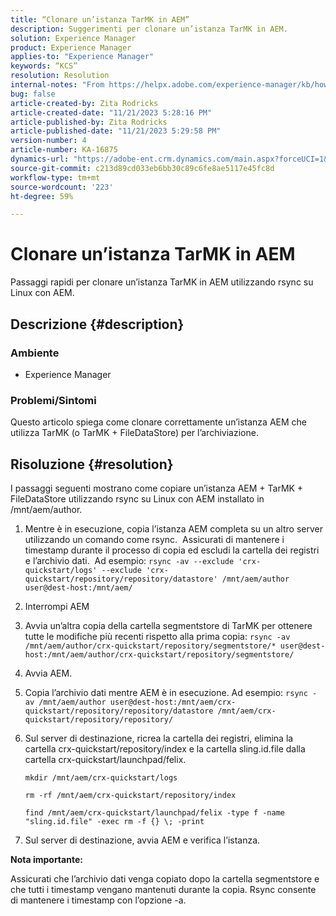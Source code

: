 ```yaml
---
title: “Clonare un’istanza TarMK in AEM”
description: Suggerimenti per clonare un’istanza TarMK in AEM.
solution: Experience Manager
product: Experience Manager
applies-to: "Experience Manager"
keywords: “KCS”
resolution: Resolution
internal-notes: "From https://helpx.adobe.com/experience-manager/kb/how-to-clone-an-AEM-TarMK-instance-AEM.html"
bug: false
article-created-by: Zita Rodricks
article-created-date: "11/21/2023 5:28:16 PM"
article-published-by: Zita Rodricks
article-published-date: "11/21/2023 5:29:58 PM"
version-number: 4
article-number: KA-16875
dynamics-url: "https://adobe-ent.crm.dynamics.com/main.aspx?forceUCI=1&pagetype=entityrecord&etn=knowledgearticle&id=5cbc745a-9388-ee11-8179-6045bd006295"
source-git-commit: c213d89cd033eb6bb30c89c6fe8ae5117e45fc8d
workflow-type: tm+mt
source-wordcount: '223'
ht-degree: 59%

---
```


# Clonare un’istanza TarMK in AEM


Passaggi rapidi per clonare un’istanza TarMK in AEM utilizzando rsync su Linux con AEM.

## Descrizione {#description}


### <b>Ambiente</b>

- Experience Manager




### <b>Problemi/Sintomi</b>

Questo articolo spiega come clonare correttamente un’istanza AEM che utilizza TarMK (o TarMK + FileDataStore) per l’archiviazione.


## Risoluzione {#resolution}


I passaggi seguenti mostrano come copiare un’istanza AEM + TarMK + FileDataStore utilizzando rsync su Linux con AEM installato in /mnt/aem/author.

1. Mentre è in esecuzione, copia l’istanza AEM completa su un altro server utilizzando un comando come rsync.  Assicurati di mantenere i timestamp durante il processo di copia ed escludi la cartella dei registri e l’archivio dati.  Ad esempio: `rsync -av --exclude 'crx-quickstart/logs' --exclude 'crx-quickstart/repository/repository/datastore' /mnt/aem/author user@dest-host:/mnt/aem/`
2. Interrompi AEM
3. Avvia un’altra copia della cartella segmentstore di TarMK per ottenere tutte le modifiche più recenti rispetto alla prima copia: `rsync -av /mnt/aem/author/crx-quickstart/repository/segmentstore/* user@dest-host:/mnt/aem/author/crx-quickstart/repository/segmentstore/`
4. Avvia AEM.
5. Copia l’archivio dati mentre AEM è in esecuzione. Ad esempio: `rsync -av /mnt/aem/author user@dest-host:/mnt/aem/crx-quickstart/repository/repository/datastore /mnt/aem/crx-quickstart/repository/repository/`
6. Sul server di destinazione, ricrea la cartella dei registri, elimina la cartella crx-quickstart/repository/index e la cartella sling.id.file dalla cartella crx-quickstart/launchpad/felix.

   `mkdir /mnt/aem/crx-quickstart/logs`

   `rm -rf /mnt/aem/crx-quickstart/repository/index`

   `find /mnt/aem/crx-quickstart/launchpad/felix -type f -name "sling.id.file" -exec rm -f {} \; -print`
7. Sul server di destinazione, avvia AEM e verifica l’istanza.


<b>Nota importante:</b>

Assicurati che l’archivio dati venga copiato dopo la cartella segmentstore e che tutti i timestamp vengano mantenuti durante la copia. Rsync consente di mantenere i timestamp con l’opzione -a.
